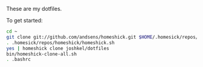These are my dotfiles.

To get started:

```bash
cd ~
git clone git://github.com/andsens/homeshick.git $HOME/.homesick/repos/homeshick
. .homesick/repos/homeshick/homeshick.sh
yes | homeshick clone joshkel/dotfiles
bin/homeshick-clone-all.sh
. .bashrc
```
